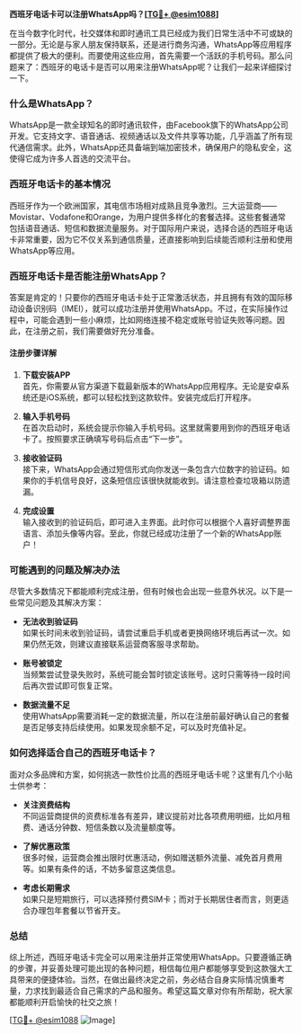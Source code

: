 **西班牙电话卡可以注册WhatsApp吗？[[TG💪+ @esim1088](https://t.me/s/esim1088)]**

在当今数字化时代，社交媒体和即时通讯工具已经成为我们日常生活中不可或缺的一部分。无论是与家人朋友保持联系，还是进行商务沟通，WhatsApp等应用程序都提供了极大的便利。而要使用这些应用，首先需要一个活跃的手机号码。那么问题来了：西班牙的电话卡是否可以用来注册WhatsApp呢？让我们一起来详细探讨一下。

### 什么是WhatsApp？

WhatsApp是一款全球知名的即时通讯软件，由Facebook旗下的WhatsApp公司开发。它支持文字、语音通话、视频通话以及文件共享等功能，几乎涵盖了所有现代通信需求。此外，WhatsApp还具备端到端加密技术，确保用户的隐私安全，这使得它成为许多人首选的交流平台。

### 西班牙电话卡的基本情况

西班牙作为一个欧洲国家，其电信市场相对成熟且竞争激烈。三大运营商——Movistar、Vodafone和Orange，为用户提供多样化的套餐选择。这些套餐通常包括语音通话、短信和数据流量服务。对于国际用户来说，选择合适的西班牙电话卡非常重要，因为它不仅关系到通信质量，还直接影响到后续能否顺利注册和使用WhatsApp等应用。

### 西班牙电话卡是否能注册WhatsApp？

答案是肯定的！只要你的西班牙电话卡处于正常激活状态，并且拥有有效的国际移动设备识别码（IMEI），就可以成功注册并使用WhatsApp。不过，在实际操作过程中，可能会遇到一些小麻烦，比如网络连接不稳定或账号验证失败等问题。因此，在注册之前，我们需要做好充分准备。

#### 注册步骤详解

1. **下载安装APP**  
   首先，你需要从官方渠道下载最新版本的WhatsApp应用程序。无论是安卓系统还是iOS系统，都可以轻松找到这款软件。安装完成后打开程序。

2. **输入手机号码**  
   在首次启动时，系统会提示你输入手机号码。这里就需要用到你的西班牙电话卡了。按照要求正确填写号码后点击“下一步”。

3. **接收验证码**  
   接下来，WhatsApp会通过短信形式向你发送一条包含六位数字的验证码。如果你的手机信号良好，这条短信应该很快就能收到。请注意检查垃圾箱以防遗漏。

4. **完成设置**  
   输入接收到的验证码后，即可进入主界面。此时你可以根据个人喜好调整界面语言、添加头像等内容。至此，你就已经成功注册了一个新的WhatsApp账户！

### 可能遇到的问题及解决办法

尽管大多数情况下都能顺利完成注册，但有时候也会出现一些意外状况。以下是一些常见问题及其解决方案：

- **无法收到验证码**  
  如果长时间未收到验证码，请尝试重启手机或者更换网络环境后再试一次。如果仍然无效，则建议直接联系运营商客服寻求帮助。

- **账号被锁定**  
  当频繁尝试登录失败时，系统可能会暂时锁定该账号。这时只需等待一段时间后再次尝试即可恢复正常。

- **数据流量不足**  
  使用WhatsApp需要消耗一定的数据流量，所以在注册前最好确认自己的套餐是否足够支持后续使用。如果发现余额不足，可以及时充值补足。

### 如何选择适合自己的西班牙电话卡？

面对众多品牌和方案，如何挑选一款性价比高的西班牙电话卡呢？这里有几个小贴士供参考：

- **关注资费结构**  
  不同运营商提供的资费标准各有差异，建议提前对比各项费用明细，比如月租费、通话分钟数、短信条数以及流量额度等。

- **了解优惠政策**  
  很多时候，运营商会推出限时优惠活动，例如赠送额外流量、减免首月费用等。如果有条件的话，不妨多留意这类信息。

- **考虑长期需求**  
  如果只是短期旅行，可以选择预付费SIM卡；而对于长期居住者而言，则更适合办理包年套餐以节省开支。

### 总结

综上所述，西班牙电话卡完全可以用来注册并正常使用WhatsApp。只要遵循正确的步骤，并妥善处理可能出现的各种问题，相信每位用户都能够享受到这款强大工具带来的便捷体验。当然，在做出最终决定之前，务必结合自身实际情况慎重考量，力求找到最适合自己需求的产品和服务。希望这篇文章对你有所帮助，祝大家都能顺利开启愉快的社交之旅！

[[TG💪+ @esim1088](https://t.me/s/esim1088) ![Image](https://i.postimg.cc/4NQfJmqS/Snipaste-2025-05-13-00-14-12.png)]